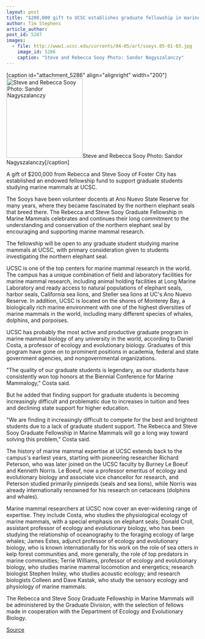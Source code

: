 ```yaml
---
layout: post
title: "$200,000 gift to UCSC establishes graduate fellowship in marine mammals"
author: Tim Stephens
article_author: 
post_id: 5287
images:
  - file: http://www1.ucsc.edu/currents/04-05/art/sooys.05-01-03.jpg
    image_id: 5286
    caption: "Steve and Rebecca Sooy Photo: Sandor Nagyszalanczy"
---
```


[caption id="attachment_5286" align="alignright" width="200"]<a href="http://dev-ucsc-news.pantheonsite.io/wp-content/uploads/2005/01/sooys.05-01-03.jpg"><img class="size-full wp-image-5286" src="http://dev-ucsc-news.pantheonsite.io/wp-content/uploads/2005/01/sooys.05-01-03.jpg" alt="Steve and Rebecca Sooy Photo: Sandor Nagyszalanczy" width="200" height="208" /></a>Steve and Rebecca Sooy Photo: Sandor Nagyszalanczy[/caption]
<a name="content" id="content"></a>
<p>
  A gift of $200,000 from Rebecca and Steve Sooy of Foster City has established an endowed fellowship fund to support graduate students studying marine mammals at UCSC.<br>
</p>
<p>
  The Sooys have been volunteer docents at Ano Nuevo State Reserve for many years, where they became fascinated by the northern elephant seals that breed there. The Rebecca and Steve Sooy Graduate Fellowship in Marine Mammals celebrates and continues their long commitment to the understanding and conservation of the northern elephant seal by encouraging and supporting marine mammal research.
</p>
<p>
  The fellowship will be open to any graduate student studying marine mammals at UCSC, with primary consideration given to students investigating the northern elephant seal.<br>
</p>
<p>
  UCSC is one of the top centers for marine mammal research in the world. The campus has a unique combination of field and laboratory facilities for marine mammal research, including animal holding facilities at Long Marine Laboratory and ready access to natural populations of elephant seals, harbor seals, California sea lions, and Steller sea lions at UC's Ano Nuevo Reserve. In addition, UCSC is located on the shores of Monterey Bay, a biologically rich marine environment with one of the highest diversities of marine mammals in the world, including many different species of whales, dolphins, and porpoises.<br>
</p>
<p>
  UCSC has probably the most active and productive graduate program in marine mammal biology of any university in the world, according to Daniel Costa, a professor of ecology and evolutionary biology. Graduates of this program have gone on to prominent positions in academia, federal and state government agencies, and nongovernmental organizations.<br>
</p>
<p>
  "The quality of our graduate students is legendary, as our students have consistently won top honors at the Biennial Conference for Marine Mammalogy," Costa said.<br>
</p>
<p>
  But he added that finding support for graduate students is becoming increasingly difficult and problematic due to increases in tuition and fees and declining state support for higher education.<br>
</p>
<p>
  "We are finding it increasingly difficult to compete for the best and brightest students due to a lack of graduate student support. The Rebecca and Steve Sooy Graduate Fellowship in Marine Mammals will go a long way toward solving this problem," Costa said.<br>
</p>
<p>
  The history of marine mammal expertise at UCSC extends back to the campus's earliest years, starting with pioneering researcher Richard Peterson, who was later joined on the UCSC faculty by Burney Le Boeuf and Kenneth Norris. Le Boeuf, now a professor emeritus of ecology and evolutionary biology and associate vice chancellor for research, and Peterson studied primarily pinnipeds (seals and sea lions), while Norris was already internationally renowned for his research on cetaceans (dolphins and whales).<br>
</p>
<p>
  Marine mammal researchers at UCSC now cover an ever-widening range of expertise. They include Costa, who studies the physiological ecology of marine mammals, with a special emphasis on elephant seals; Donald Croll, assistant professor of ecology and evolutionary biology, who has been studying the relationship of oceanography to the foraging ecology of large whales; James Estes, adjunct professor of ecology and evolutionary biology, who is known internationally for his work on the role of sea otters in kelp forest communities and, more generally, the role of top predators in marine communities; Terrie Williams, professor of ecology and evolutionary biology, who studies marine mammal locomotion and energetics; research biologist Stephen Insley, who studies acoustic ecology; and research biologists Colleen and Dave Kastak, who study the sensory ecology and physiology of marine mammals.<br>
</p>
<p>
  The Rebecca and Steve Sooy Graduate Fellowship in Marine Mammals will be administered by the Graduate Division, with the selection of fellows made in cooperation with the Department of Ecology and Evolutionary Biology.<br>
</p>
<p><a href="http://www1.ucsc.edu/currents/04-05/01-03/fellowships.asp" title="Permalink to fellowships">Source</a></p>

